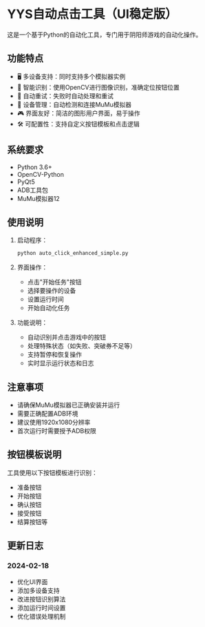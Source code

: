 # YYS自动点击工具（UI稳定版）

这是一个基于Python的自动化工具，专门用于阴阳师游戏的自动化操作。

## 功能特点

- 🖥️ 多设备支持：同时支持多个模拟器实例
- 🎯 智能识别：使用OpenCV进行图像识别，准确定位按钮位置
- 🔄 自动重试：失败时自动处理和重试
- 📱 设备管理：自动检测和连接MuMu模拟器
- 🎮 界面友好：简洁的图形用户界面，易于操作
- 🛠️ 可配置性：支持自定义按钮模板和点击逻辑

## 系统要求

- Python 3.6+
- OpenCV-Python
- PyQt5
- ADB工具包
- MuMu模拟器12

## 使用说明

1. 启动程序：
   ```bash
   python auto_click_enhanced_simple.py
   ```

2. 界面操作：
   - 点击"开始任务"按钮
   - 选择要操作的设备
   - 设置运行时间
   - 开始自动化任务

3. 功能说明：
   - 自动识别并点击游戏中的按钮
   - 处理特殊状态（如失败、突破券不足等）
   - 支持暂停和恢复操作
   - 实时显示运行状态和日志

## 注意事项

- 请确保MuMu模拟器已正确安装并运行
- 需要正确配置ADB环境
- 建议使用1920x1080分辨率
- 首次运行时需要授予ADB权限

## 按钮模板说明

工具使用以下按钮模板进行识别：
- 准备按钮
- 开始按钮
- 确认按钮
- 接受按钮
- 结算按钮等

## 更新日志

### 2024-02-18
- 优化UI界面
- 添加多设备支持
- 改进按钮识别算法
- 添加运行时间设置
- 优化错误处理机制
